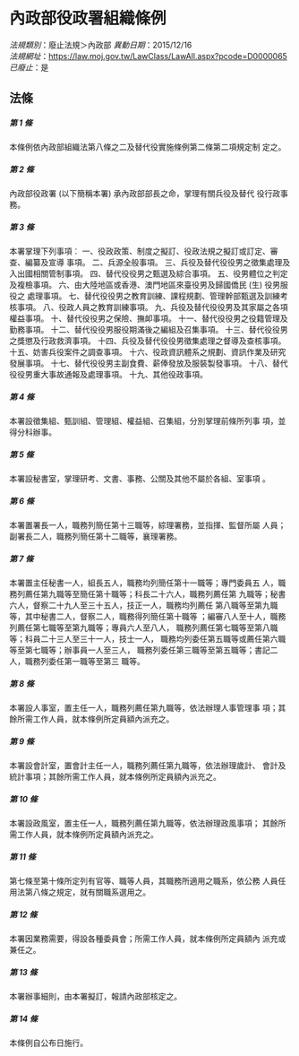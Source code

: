 # 內政部役政署組織條例

*法規類別*：廢止法規＞內政部
*異動日期*：2015/12/16  
*法規網址*：https://law.moj.gov.tw/LawClass/LawAll.aspx?pcode=D0000065
*已廢止*：是


## 法條
##### 第 1 條
本條例依內政部組織法第八條之二及替代役實施條例第二條第二項規定制
定之。


##### 第 2 條
內政部役政署 (以下簡稱本署) 承內政部部長之命，掌理有關兵役及替代
役行政事務。


##### 第 3 條
本署掌理下列事項︰
一、役政政策、制度之擬訂、役政法規之擬訂或訂定、審查、編纂及宣導
    事項。
二、兵源全般事項。
三、兵役及替代役役男之徵集處理及入出國相關管制事項。
四、替代役役男之甄選及綜合事項。
五、役男體位之判定及複檢事項。
六、由大陸地區或香港、澳門地區來臺役男及歸國僑民 (生) 役男服役之
    處理事項。
七、替代役役男之教育訓練、課程規劃、管理幹部甄選及訓練考核事項。
八、役政人員之教育訓練事項。
九、兵役及替代役役男及其家屬之各項權益事項。
十、替代役役男之保險、撫卹事項。
十一、替代役役男之役籍管理及勤務事項。
十二、替代役役男服役期滿後之編組及召集事項。
十三、替代役役男之獎懲及行政救濟事項。
十四、兵役及替代役役男徵集處理之督導及查核事項。
十五、妨害兵役案件之調查事項。
十六、役政資訊體系之規劃、資訊作業及研究發展事項。
十七、替代役役男主副食費、薪俸發放及服裝製發事項。
十八、替代役役男重大事故通報及處理事項。
十九、其他役政事項。

##### 第 4 條
本署設徵集組、甄訓組、管理組、權益組、召集組，分別掌理前條所列事
項，並得分科辦事。


##### 第 5 條
本署設秘書室，掌理研考、文書、事務、公關及其他不屬於各組、室事項
。


##### 第 6 條
本署置署長一人，職務列簡任第十三職等，綜理署務，並指揮、監督所屬
人員；副署長二人，職務列簡任第十二職等，襄理署務。


##### 第 7 條
本署置主任秘書一人，組長五人，職務均列簡任第十一職等；專門委員五
人，職務列薦任第九職等至簡任第十職等；科長二十六人，職務列薦任第
九職等；秘書六人，督察二十九人至三十五人，技正一人，職務均列薦任
第八職等至第九職等，其中秘書二人，督察二人，職務得列簡任第十職等
；編審八人至十人，職務列薦任第七職等至第九職等；專員六人至八人，
職務列薦任第七職等至第八職等；科員二十三人至三十一人，技士一人，
職務均列委任第五職等或薦任第六職等至第七職等；辦事員一人至三人，
職務列委任第三職等至第五職等；書記二人，職務列委任第一職等至第三
職等。


##### 第 8 條
本署設人事室，置主任一人，職務列薦任第九職等，依法辦理人事管理事
項；其餘所需工作人員，就本條例所定員額內派充之。


##### 第 9 條
本署設會計室，置會計主任一人，職務列薦任第九職等，依法辦理歲計、
會計及統計事項；其餘所需工作人員，就本條例所定員額內派充之。


##### 第 10 條
本署設政風室，置主任一人，職務列薦任第九職等，依法辦理政風事項；
其餘所需工作人員，就本條例所定員額內派充之。


##### 第 11 條
第七條至第十條所定列有官等、職等人員，其職務所適用之職系，依公務
人員任用法第八條之規定，就有關職系選用之。


##### 第 12 條
本署因業務需要，得設各種委員會；所需工作人員，就本條例所定員額內
派充或兼任之。


##### 第 13 條
本署辦事細則，由本署擬訂，報請內政部核定之。


##### 第 14 條
本條例自公布日施行。



